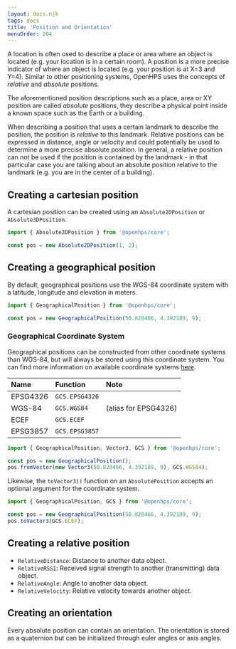 ```yaml
---
layout: docs.njk
tags: docs
title: 'Position and Orientation'
menuOrder: 204
---
```

A location is often used to describe a place or area where an object is located (e.g. your location is in a certain room). A position is a more precise indicator of where an object is located (e.g. your position is at X=3 and Y=4). Similar to other positioning systems, OpenHPS uses the concepts of *relative* and *absolute* positions. 

The aforementioned position descriptions such as a place, area or XY position are called *absolute* positions, they describe a physical point inside a known space such as the Earth or a building.

When describing a position that uses a certain landmark to describe the position, the position is *relative* to this landmark. Relative positions can be expressed in distance, angle or velocity and could potentially be used to determine a more precise absolute position. In general, a relative position can not be used if the position is contained by the landmark - in that particular case you are talking about an absolute position relative to the landmark (e.g. you are in the center of a building).

## Creating a cartesian position
A cartesian position can be created using an ```Absolute2DPosition``` or ```Absolute3DPosition```.
```ts twoslash
import { Absolute2DPosition } from '@openhps/core';

const pos = new Absolute2DPosition(1, 2);
```

## Creating a geographical position
By default, geographical positions use the WGS-84 coordinate system with a latitude, longitude and
elevation in meters.

```ts twoslash
import { GeographicalPosition } from '@openhps/core';

const pos = new GeographicalPosition(50.820466, 4.392189, 9);
```

### Geographical Coordinate System
Geographical positions can be constructed from other coordinate systems than WGS-84, but will
always be stored using this coordinate system. You can find more information on available coordinate systems [here](/docs/core/classes/GCS.html).

|Name|Function|Note|
|:-|:-|:-|
|EPSG4326|```GCS.EPSG4326```||
|WGS-84|```GCS.WGS84```|(alias for EPSG4326)|
|ECEF|```GCS.ECEF```||
|EPSG3857|```GCS.EPSG3857```||

```ts twoslash
import { GeographicalPosition, Vector3, GCS } from '@openhps/core';

const pos = new GeographicalPosition();
pos.fromVector(new Vector3(50.820466, 4.392189, 9), GCS.WGS84);
```

Likewise, the ```toVector3()``` function on an ```AbsolutePosition``` accepts an optional argument
for the coordinate system.

```ts twoslash
import { GeographicalPosition, GCS } from '@openhps/core';

const pos = new GeographicalPosition(50.820466, 4.392189, 9);
pos.toVector3(GCS.ECEF);
```

## Creating a relative position

- ```RelativeDistance```: Distance to another data object.
- ```RelativeRSSI```: Received signal strength to another (transmitting) data object.
- ```RelativeAngle```: Angle to another data object.
- ```RelativeVelocity```: Relative velocity towards another object.

## Creating an orientation
Every absolute position can contain an orientation. The orientation is stored as a quaternion but can be initialized through euler angles or axis angles.
